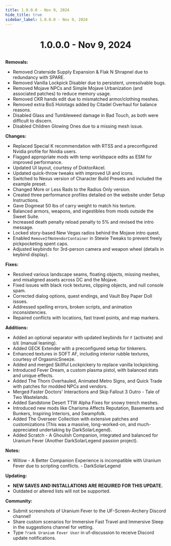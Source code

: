 ```yaml
---
title: 1.0.0.0 - Nov 9, 2024
hide_title: true
sidebar_label: 1.0.0.0 - Nov 9, 2024
---
```


# <p align="center"> 1.0.0.0 - Nov 9, 2024 </p>

**Removals:**
- Removed Craterside Supply Expansion & Flak N Shrapnel due to redundancy with SPARE.
- Removed Vanilla Lockpick Disabler due to persistent, unresolvable bugs.
- Removed Mojave NPCs and Simple Mojave Urbanization (and associated patches) to reduce memory usage.
- Removed CKR hands edit due to mismatched armor/clothing meshes.
- Removed extra BoS Holotags added by Citadel Overhaul for balance reasons.
- Disabled Glass and Tumbleweed damage in Bad Touch, as both were difficult to discern.
- Disabled Children Glowing Ones due to a missing mesh issue.

**Changes:**
- Replaced Special K recommendation with RTSS and a preconfigured Nvidia profile for Nvidia users.
- Flagged appropriate mods with temp worldspace edits as ESM for improved performance.
- Updated UI layout, courtesy of DoktorAkcel.
- Updated quick-throw tweaks with improved UI and icons.
- Switched to Nexus version of Character Build Presets and included the example preset.
- Changed More or Less Rads to the Radius Only version.
- Created three performance profiles detailed on the website under Setup Instructions.
- Gave Dogmeat 50 lbs of carry weight to match his texture.
- Balanced armors, weapons, and ingestibles from mods outside the Sweet Suite.
- Increased death penalty reload penalty to 5% and revised the intro message.
- Locked story-based New Vegas radios behind the Mojave intro quest.
- Enabled `RemoveIfNoVendorContainer` in Stewie Tweaks to prevent freely pickpocketing spent caps.
- Adjusted keybinds for 3rd-person camera and weapon wheel (details in keybind display).

**Fixes:**
- Resolved various landscape seams, floating objects, missing meshes, and misaligned assets across DC and the Mojave.
- Fixed issues with black rock textures, clipping objects, and null console spam.
- Corrected dialog options, quest endings, and Vault Boy Paper Doll issues.
- Addressed spelling errors, broken scripts, and animation inconsistencies.
- Repaired conflicts with locations, fast travel points, and map markers.

**Additions:**
- Added an optional separator with updated keybinds for `F` (activate) and `Q`/`E` (manual leaning).
- Added GECK Extender with a preconfigured setup for tinkerers.
- Enhanced textures in SOFT AF, including interior rubble textures, courtesy of OrgasmicSneeze.
- Added and merged Skillful Lockpickery to replace vanilla lockpicking.
- Introduced Fever Dream, a custom plasma pistol, with balanced stats and unique effects.
- Added The Thorn Overhauled, Animated Metro Signs, and Quick Trade with patches for modded NPCs and vendors.
- Merged Faster Doctors' Interactions and Skip Fallout 3 Outro - Tale of Two Wastelands.
- Added Sandstone Desert TTW Alpha Fixes for snowy trench meshes.
- Introduced new mods like Charisma Affects Reputation, Basements and Bunkers, Inspiring Interiors, and Swampfolk.
- Added The Overseer Collection with extensive patches and customizations (This was a massive, long-worked-on, and much-appreciated undertaking by DarkSolarLegend).
- Added Scratch - A Ghoulish Companion, integrated and balanced for Uranium Fever (Another DarkSolarLegend passion project).

**Notes:**
- Willow - A Better Companion Experience is incompatible with Uranium Fever due to scripting conflicts. - DarkSolarLegend

**Updating:**
- **NEW SAVES AND INSTALLATIONS ARE REQUIRED FOR THIS UPDATE.**
- Outdated or altered lists will not be supported.

**Community:**
- Submit screenshots of Uranium Fever to the UF-Screen-Archery Discord channel!
- Share custom scenarios for Immersive Fast Travel and Immersive Sleep in the suggestions channel for vetting.
- Type `?rank Uranium Fever User` in uf-discussion to receive Discord update notifications.
